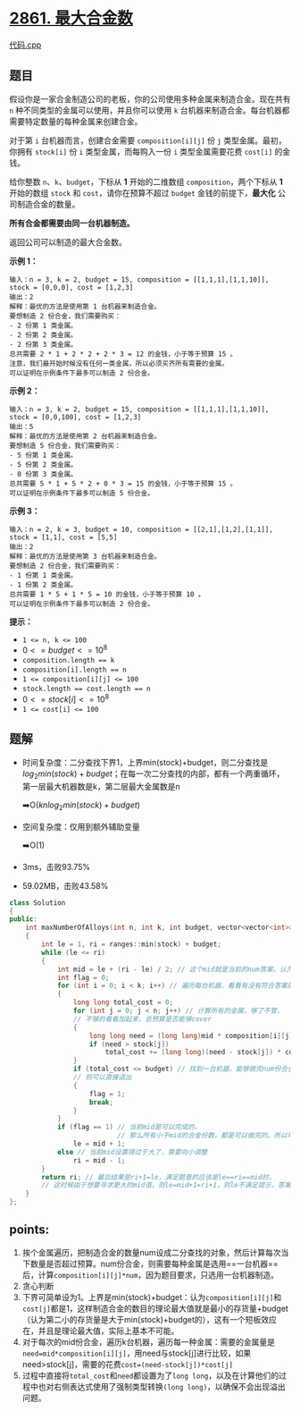 # [2861. 最大合金数](https://leetcode.cn/problems/maximum-number-of-alloys/)

[代码.cpp](/leetcode/2861.%20最大合金数/2861.cpp)  

## 题目

假设你是一家合金制造公司的老板，你的公司使用多种金属来制造合金。现在共有 `n` 种不同类型的金属可以使用，并且你可以使用 `k` 台机器来制造合金。每台机器都需要特定数量的每种金属来创建合金。

对于第 `i` 台机器而言，创建合金需要 `composition[i][j]` 份 `j` 类型金属。最初，你拥有 `stock[i]` 份 `i` 类型金属，而每购入一份 `i` 类型金属需要花费 `cost[i]` 的金钱。

给你整数 `n`、`k`、`budget`，下标从 **1** 开始的二维数组 `composition`，两个下标从 **1** 开始的数组 `stock` 和 `cost`，请你在预算不超过 `budget` 金钱的前提下，**最大化** 公司制造合金的数量。

**所有合金都需要由同一台机器制造。**

返回公司可以制造的最大合金数。



**示例 1：**

```
输入：n = 3, k = 2, budget = 15, composition = [[1,1,1],[1,1,10]], stock = [0,0,0], cost = [1,2,3]
输出：2
解释：最优的方法是使用第 1 台机器来制造合金。
要想制造 2 份合金，我们需要购买：
- 2 份第 1 类金属。
- 2 份第 2 类金属。
- 2 份第 3 类金属。
总共需要 2 * 1 + 2 * 2 + 2 * 3 = 12 的金钱，小于等于预算 15 。
注意，我们最开始时候没有任何一类金属，所以必须买齐所有需要的金属。
可以证明在示例条件下最多可以制造 2 份合金。
```

**示例 2：**

```
输入：n = 3, k = 2, budget = 15, composition = [[1,1,1],[1,1,10]], stock = [0,0,100], cost = [1,2,3]
输出：5
解释：最优的方法是使用第 2 台机器来制造合金。 
要想制造 5 份合金，我们需要购买： 
- 5 份第 1 类金属。
- 5 份第 2 类金属。 
- 0 份第 3 类金属。 
总共需要 5 * 1 + 5 * 2 + 0 * 3 = 15 的金钱，小于等于预算 15 。 
可以证明在示例条件下最多可以制造 5 份合金。
```

**示例 3：**

```
输入：n = 2, k = 3, budget = 10, composition = [[2,1],[1,2],[1,1]], stock = [1,1], cost = [5,5]
输出：2
解释：最优的方法是使用第 3 台机器来制造合金。
要想制造 2 份合金，我们需要购买：
- 1 份第 1 类金属。
- 1 份第 2 类金属。
总共需要 1 * 5 + 1 * 5 = 10 的金钱，小于等于预算 10 。
可以证明在示例条件下最多可以制造 2 份合金。
```



**提示：**

- `1 <= n, k <= 100`
- $0 <= budget <= 10^8$
- `composition.length == k`
- `composition[i].length == n`
- `1 <= composition[i][j] <= 100`
- `stock.length == cost.length == n`
- $0 <= stock[i] <= 10^8$
- `1 <= cost[i] <= 100`



## 题解

- 时间复杂度：二分查找下界1，上界min(stock)+budget，则二分查找是$log_2{min(stock)+budget}$；在每一次二分查找的内部，都有一个两重循环，第一层最大机器数是k，第二层最大金属数是n

  :arrow_right:O($knlog_2{min(stock)+budget}$)

- 空间复杂度：仅用到额外辅助变量

  :arrow_right:O(1)

- 3ms，击败93.75%

- 59.02MB，击败43.58%

```cpp
class Solution
{
public:
    int maxNumberOfAlloys(int n, int k, int budget, vector<vector<int>> &composition, vector<int> &stock, vector<int> &cost)
    {
        int le = 1, ri = ranges::min(stock) + budget;
        while (le <= ri)
        {
            int mid = le + (ri - le) / 2; // 这个mid就是当前的num答案，认为做mid份合金
            int flag = 0;
            for (int i = 0; i < k; i++) // 遍历每台机器，看看有没有符合答案的机器
            {
                long long total_cost = 0;
                for (int j = 0; j < n; j++) // 计算所有的金属，够了不管，
                // 不够的看看加起来，总预算是否能够cover
                {
                    long long need = (long long)mid * composition[i][j]; // need是在当前i机器上制造mid份合金需要j金属的个数
                    if (need > stock[j])
                        total_cost += (long long)(need - stock[j]) * cost[j];
                }
                if (total_cost <= budget) // 找到一台机器，能够做完num份合金，
                // 则可以直接退出
                {
                    flag = 1;
                    break;
                }
            }
            if (flag == 1) // 当前mid是可以完成的，
                           // 那么所有小于mid的合金份数，都是可以做完的。所以可以尝试比mid更大的值
                le = mid + 1;
            else // 当前mid设置得过于大了，需要向小调整
                ri = mid - 1;
        }
        return ri; // 最后结果是ri+1=le，满足题意的应该是le==ri==mid时，
        // 这时候由于想要寻求更大的mid值，则le=mid+1=ri+1，则le不满足提示，答案是ri
    }
};
```





## points:

1. 挨个金属遍历，把制造合金的数量num设成二分查找的对象，然后计算每次当下数量是否超过预算。num份合金，则需要每种金属是选用==一台机器==后，计算`composition[i][j]*num`，因为题目要求，只选用一台机器制造。
2. 贪心判断
3. 下界可简单设为1。上界是min(stock)+budget：认为`composition[i][j]`和`cost[j]`都是1，这样制造合金的数目的理论最大值就是最小的存货量+budget（认为第二小的存货量是大于min(stock)+budget的），这有一个短板效应在，并且是理论最大值，实际上基本不可能。
4. 对于每次的mid份合金，遍历k台机器，遍历每一种金属：需要的金属量是`need=mid*composition[i][j]`，用need与stock[j]进行比较，如果need>stock[j]，需要的花费`cost=(need-stock[j])*cost[j]`
5. 过程中直接将`total_cost`和`need`都设置为了`long long`，以及在计算他们的过程中也对右侧表达式使用了强制类型转换`(long long)`，以确保不会出现溢出问题。

